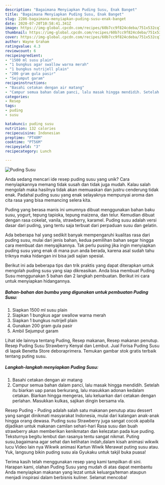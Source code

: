 ```yaml
---
description: "Bagaimana Menyiapkan Puding Susu, Enak Banget"
title: "Bagaimana Menyiapkan Puding Susu, Enak Banget"
slug: 2286-bagaimana-menyiapkan-puding-susu-enak-banget
date: 2020-07-20T10:58:41.341Z
image: https://img-global.cpcdn.com/recipes/60b7cc9f824cdeba/751x532cq70/puding-susu-foto-resep-utama.jpg
thumbnail: https://img-global.cpcdn.com/recipes/60b7cc9f824cdeba/751x532cq70/puding-susu-foto-resep-utama.jpg
cover: https://img-global.cpcdn.com/recipes/60b7cc9f824cdeba/751x532cq70/puding-susu-foto-resep-utama.jpg
author: Wayne Graham
ratingvalue: 4.3
reviewcount: 6
recipeingredient:
- "1500 ml susu plain"
- "1 bungkus agar swallow warna merah"
- "1 bungkus nutrijell plain"
- "200 gram gula pasir"
- "Sejumput garam"
recipeinstructions:
- "Basahi cetakan dengan air matang"
- "Campur semua bahan dalam panci, lalu masak hingga mendidih. Setelah itu biarkan uap panas berkurang, lalu masukkan adonan kedalam cetakan. Biarkan hingga mengeras, lalu keluarkan dari cetakan dengan perlahan. Masukkan kulkas, sajikan dingin bersama vla."
categories:
- Resep
tags:
- puding
- susu

katakunci: puding susu 
nutrition: 132 calories
recipecuisine: Indonesian
preptime: "PT40M"
cooktime: "PT56M"
recipeyield: "3"
recipecategory: Lunch

---
```



![Puding Susu](https://img-global.cpcdn.com/recipes/60b7cc9f824cdeba/751x532cq70/puding-susu-foto-resep-utama.jpg)

Anda sedang mencari ide resep puding susu yang unik? Cara menyiapkannya memang tidak susah dan tidak juga mudah. Kalau salah mengolah maka hasilnya tidak akan memuaskan dan justru cenderung tidak enak. Padahal puding susu yang enak selayaknya mempunyai aroma dan cita rasa yang bisa memancing selera kita.

Puding yang berasa manis ini umumnya dibuat menggunakan bahan baku susu, yogurt, tepung tapioka, tepung maizena, dan telur. Kemudian dibuat dengan rasa cokelat, vanila, strawberry, karamel. Puding susu adalah versi dasar dari puding, yang tentu saja terbuat dari perpaduan susu dan gelatin.

Ada beberapa hal yang sedikit banyak mempengaruhi kualitas rasa dari puding susu, mulai dari jenis bahan, kedua pemilihan bahan segar hingga cara membuat dan menyajikannya. Tak perlu pusing jika ingin menyiapkan puding susu yang enak di mana pun anda berada, karena asal sudah tahu triknya maka hidangan ini bisa jadi sajian spesial.


Berikut ini ada beberapa tips dan trik praktis yang dapat diterapkan untuk mengolah puding susu yang siap dikreasikan. Anda bisa membuat Puding Susu menggunakan 5 bahan dan 2 langkah pembuatan. Berikut ini cara untuk menyiapkan hidangannya.

<!--inarticleads1-->

##### Bahan-bahan dan bumbu yang digunakan untuk pembuatan Puding Susu:

1. Siapkan 1500 ml susu plain
1. Siapkan 1 bungkus agar swallow warna merah
1. Siapkan 1 bungkus nutrijell plain
1. Gunakan 200 gram gula pasir
1. Ambil Sejumput garam


Lihat ide lainnya tentang Puding, Resep makanan, Resep makanan penutup. Resep Puding Susu Strawberry Kenyal dan Lembut. Jual Forisa Puding Susu di lapak Benetta Store deboraprimera. Temukan gambar stok gratis terbaik tentang puting susu. 

<!--inarticleads2-->

##### Langkah-langkah menyiapkan Puding Susu:

1. Basahi cetakan dengan air matang
1. Campur semua bahan dalam panci, lalu masak hingga mendidih. Setelah itu biarkan uap panas berkurang, lalu masukkan adonan kedalam cetakan. Biarkan hingga mengeras, lalu keluarkan dari cetakan dengan perlahan. Masukkan kulkas, sajikan dingin bersama vla.


Resep Puding - Puding adalah salah satu makanan penutup atau dessert yang sangat dinikmati masyarakat Indonesia, mulai dari kalangan anak-anak hingga orang dewasa. Puding susu Strawberry juga sangat cocok apabila dijadikan untuk makanan camilan sehari-hari Rasa susu dan buah strawberry akan memberikan kenikmatan dan kelezatan pada kue puding. Teksturnya begitu lembut dan rasanya tentu sangat nikmat. Puting susu,bagaimana agar sehat dan kelihatan indah,dalam kisah animasi wikwik lucu Video lain nya Wikwik animasi Kartun Wiwik Merawat puting susu atau. Yuk, langsung bikin puding susu ala Gyukaku untuk takjil buka puasa! 

Terima kasih telah menggunakan resep yang kami tampilkan di sini. Harapan kami, olahan Puding Susu yang mudah di atas dapat membantu Anda menyiapkan makanan yang lezat untuk keluarga/teman ataupun menjadi inspirasi dalam berbisnis kuliner. Selamat mencoba!
